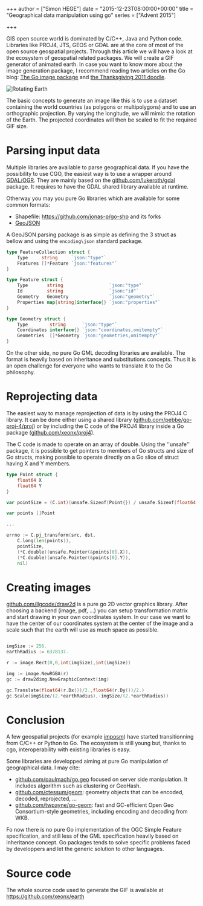 +++
author = ["Simon HEGE"]
date = "2015-12-23T08:00:00+00:00"
title = "Geographical data manipulation using go"
series = ["Advent 2015"]

+++

GIS open source world is dominated by C/C++, Java and Python code. 
Libraries like PROJ4, JTS, GEOS or GDAL are at the core of most of the 
open source geospatial projects. Through this article we will have a 
look at the ecosystem of geospatial related packages. We will create a 
GIF generator of animated earth. In case you want to know more about 
the image generation package, I recommend reading two articles on the 
Go blog: [The Go image package](
http://blog.golang.org/go-image-package) and [the Thanksgiving 2011 
doodle](http://blog.golang.org/from-zero-to-go-launching-on-google). 

![Rotating Earth](/postimages/advent-2015/earth.gif)

The basic concepts to generate an image like this is to use a dataset
containing the world countries (as polygons or multipolygons) and to 
use an orthographic projection. By varying the longitude, we will mimic 
the rotation of the Earth. The projected coordinates will then be 
scaled to fit the required GIF size.

# Parsing input data
Multiple libraries are available to parse geographical data. If you 
have the possibility to use CGO, the easiest way is to use a wrapper 
around [GDAL/OGR](https://godoc.org/?q=gdal). They are mainly based on 
the [github.com/lukeroth/gdal](https://github.com/lukeroth/gdal) 
package. It requires to have the GDAL shared library available at 
runtime.

Otherway you may you pure Go libraries which are available for some 
common formats:

- Shapefile: https://github.com/jonas-p/go-shp and its forks
- [GeoJSON](https://godoc.org/?q=geojson)

A GeoJSON parsing package is as simple as defining the 3 struct as  
bellow and using the ``encoding\json`` standard package.

```go
type FeatureCollection struct {
	Type     string     `json:"type"`
	Features []*Feature `json:"features"`
}

type Feature struct {
	Type       string                 `json:"type"`
	Id         string                 `json:"id"`
	Geometry   Geometry               `json:"geometry"`
	Properties map[string]interface{} `json:"properties"`
}

type Geometry struct {
	Type        string      `json:"type"`
	Coordinates interface{} `json:"coordinates,omitempty"`
	Geometries  []*Geometry `json:"geometries,omitempty"`
}
```

On the other side, no pure Go GML decoding libraries are available. The
format is heavily based on inheritance and substitutions concepts. Thus 
it is an open challenge for everyone who wants to translate it to the 
Go philosophy.

	
# Reprojecting data
The easiest way to manage reprojection of data is by using the PROJ4 C
library. It can be done either using a shared library 
([github.com/pebbe/go-proj-4/proj](https://github.com/pebbe/go-proj-4)) 
or by including the C code of the PROJ4 library inside a Go package
([github.com/xeonx/proj4](https://github.com/xeonx/proj4)).

The C code is made to operate on an array of double. Using the 
''unsafe'' package, it is possible to get pointers to members of Go 
structs and size of Go structs, making possible to operate directly on 
a Go slice of struct having X and Y members.

```go
type Point struct {
	float64 X
	float64 Y
}

var pointSize = (C.int)(unsafe.Sizeof(Point{}) / unsafe.Sizeof(float64(0.0)))

var points []Point

...

errno := C.pj_transform(src, dst,
	C.long(len(points)),
	pointSize,
	(*C.double)(unsafe.Pointer(&points[0].X)),
	(*C.double)(unsafe.Pointer(&points[0].Y)),
	nil)
```

# Creating images
[github.com/llgcode/draw2d](https://github.com/llgcode/draw2d) is a 
pure go 2D vector graphics library. After choosing a backend (image, 
pdf, ...) you can setup transformation matrix and start drawing in your
own coordinates system. In our case we want to have the center of our 
coordinates system at the center of the image and a scale such that the 
earth will use as much space as possible.
```go

imgSize := 256.
earthRadius := 6378137.

r := image.Rect(0,0,int(imgSize),int(imgSize))

img := image.NewRGBA(r)
gc := draw2dimg.NewGraphicContext(img)

gc.Translate(float64(r.Dx())/2.,float64(r.Dy())/2.)
gc.Scale(imgSize/(2.*earthRadius),-imgSize/(2.*earthRadius))

```

# Conclusion

A few geospatial projects (for example [imposm](http://imposm.org/)) have 
started transitionning from C/C++ or Python to Go. The ecosystem is still 
young but, thanks to cgo, interoperability with existing libraries is 
easy.

Some libraries are developped aiming at pure Go manipulation of 
geographical data. I may cite:

- [github.com/paulmach/go.geo](https://github.com/paulmach/go.geo) focused
on server side manipulation. It includes algorithm such as clustering or 
GeoHash.
- [github.com/ctessum/geom](https://github.com/ctessum/geom): geometry
objects that can be encoded, decoded, reprojected, ...
- [github.com/twpayne/go-geom](https://github.com/twpayne/go-geom): fast 
and GC-efficient Open Geo Consortium-style geometries, including encoding 
and decoding from WKB.

Fo now there is no pure Go implementation of the OGC Simple Feature 
specification, and still less of the GML specification heavily based on 
inheritance concept. Go packages tends to solve specific problems faced 
by developpers and let the generic solution to other languages.

# Source code
The whole source code used to generate the GIF is available at 
https://github.com/xeonx/earth